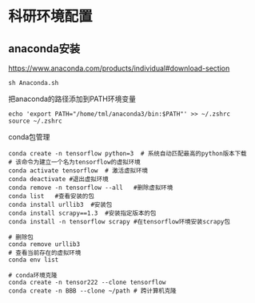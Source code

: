 # 科研环境配置

## anaconda安装

https://www.anaconda.com/products/individual#download-section

```shell
sh Anaconda.sh
```

把anaconda的路径添加到PATH环境变量

```shell
echo 'export PATH="/home/tml/anaconda3/bin:$PATH"' >> ~/.zshrc
source ~/.zshrc
```

conda包管理

```shell
conda create -n tensorflow python=3  # 系统自动匹配最高的python版本下载
# 该命令为建立一个名为tensorflow的虚拟环境
conda activate tensorflow  # 激活虚拟环境
conda deactivate #退出虚拟环境
conda remove -n tensorflow --all   #删除虚拟环境
conda list   #查看安装的包
conda install urllib3  #安装包
conda install scrapy==1.3  #安装指定版本的包
conda install -n tensorflow scrapy #在tensorflow环境安装scrapy包

# 删除包
conda remove urllib3
# 查看当前存在的虚拟环境
conda env list

# conda环境克隆
conda create -n tensor222 --clone tensorflow  
conda create -n BBB --clone ~/path # 跨计算机克隆
```